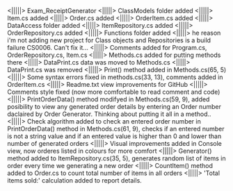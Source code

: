 <|||||> Exam_ReceiptGenerator <|||||>
 ClassModels folder added <|||||>
 Item.cs added <|||||>
 Order.cs added <|||||>
 OrderItem.cs added <|||||>
 DataAccess folder added <|||||>
 ItemRepository.cs added <|||||>
 OrderRepository.cs added <|||||>
 Functions folder added <|||||> 
 he reason i'm not adding new project for Class objects and Repositories is a build failure CS0006. Can't fix it... <|||||>
 Comments added for Program.cs, OrderRepository.cs, Item.cs <|||||>
 Methods.cs added for putting methods there <|||||>
 DataPrint.cs data was moved to Methods.cs <|||||>
 DataPrint.cs was removed <|||||>
 Print() method added in Methods.cs(65, 5) <|||||>
 Some syntax errors fixed in methods.cs(33, 13), comments added in OrderItem.cs <|||||>
 Readme.txt view improvements for GitHub <|||||>
 Comments style fixed (now more comfortable to read comment and code) <|||||>
 PrintOrderData() method  modifyed in Methods.cs(59, 9), added posibility to view any generated order details by entering an Order number daclaired by Order Generator. Thinking about putting it all in a method.. <|||||>
 Check algorithm added to check an entered order number in PrintOrderData() method in Methods.cs(61, 9), checks if an entered number is not a string value and if an entered value is higher than 0 and lower than number of generated orders <|||||>
 Visual improvements added in Console view, now orderes listed in colours for more comfort <|||||>
 Generator() method added to ItemRepository.cs(35, 5), generates random list of items in order every time we generating a new order <|||||>
 CountItem() method added to Order.cs to count total number of items in all orders <|||||>
 'Total items sold:' calculation added to report details.